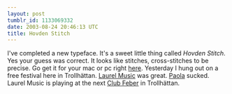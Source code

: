 ```yaml
---
layout: post
tumblr_id: 1133069332  
date: 2003-08-24 20:46:13 UTC
title: Hovden Stitch
---
```


I've completed a new typeface. It's a sweet little thing called <i>Hovden Stitch</i>. Yes your guess was correct. It looks like stitches, cross-stitches to be precise. Go get it for your mac or pc right <a href="misc_stuff.asp#hovdenstitch">here</a>. Yesterday I hung out on a free festival here in Trollhättan. <a href="http://www.labrador.se/artists/laurelmusic.php3" target="_blank">Laurel Music</a> was great. <a href="http://www.virgin.se/musik/paola/" target="_blank">Paola</a> sucked. Laurel Music is playing at the next <a href="http://www.jonasbeijer.com/pianobaren/feber/" target="_blank">Club Feber</a> in Trollhättan.
